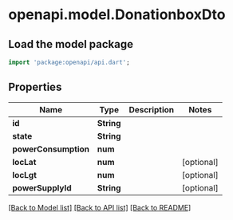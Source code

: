 # openapi.model.DonationboxDto

## Load the model package
```dart
import 'package:openapi/api.dart';
```

## Properties
Name | Type | Description | Notes
------------ | ------------- | ------------- | -------------
**id** | **String** |  | 
**state** | **String** |  | 
**powerConsumption** | **num** |  | 
**locLat** | **num** |  | [optional] 
**locLgt** | **num** |  | [optional] 
**powerSupplyId** | **String** |  | [optional] 

[[Back to Model list]](../README.md#documentation-for-models) [[Back to API list]](../README.md#documentation-for-api-endpoints) [[Back to README]](../README.md)


